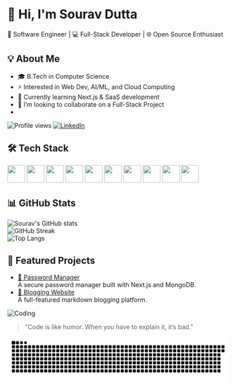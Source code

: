 # 👋 Hi, I'm Sourav Dutta  
🚀 Software Engineer | 💻 Full-Stack Developer | 🌐 Open Source Enthusiast


## 💡 About Me  
- 🎓 B.Tech in Computer Science  
- ⚡ Interested in Web Dev, AI/ML, and Cloud Computing  
- 🌱 Currently learning Next.js & SaaS development
- 👯 I’m looking to collaborate on a Full-Stack Project
- 
![Profile views](https://komarev.com/ghpvc/?username=Souravdutta09&color=blue)
[![LinkedIn](https://img.shields.io/badge/LinkedIn-Connect-blue?logo=linkedin)](https://linkedin.com/in/sourav-dutta-195934237)


## 🛠️ Tech Stack  

<p align="left">
  <img src="https://cdn.jsdelivr.net/gh/devicons/devicon/icons/javascript/javascript-original.svg" width="40" height="40"/>
  <img src="https://cdn.jsdelivr.net/gh/devicons/devicon/icons/python/python-original.svg" width="40" height="40"/>
  <img src="https://cdn.jsdelivr.net/gh/devicons/devicon/icons/java/java-original.svg" width="40" height="40"/>
  <img src="https://cdn.jsdelivr.net/gh/devicons/devicon/icons/react/react-original.svg" width="40" height="40"/>
  <img src="https://cdn.jsdelivr.net/gh/devicons/devicon/icons/nextjs/nextjs-original.svg" width="40" height="40"/>
  <img src="https://cdn.jsdelivr.net/gh/devicons/devicon/icons/nodejs/nodejs-original.svg" width="40" height="40"/>
  <img src="https://cdn.jsdelivr.net/gh/devicons/devicon/icons/mongodb/mongodb-original.svg" width="40" height="40"/>
  <img src="https://cdn.jsdelivr.net/gh/devicons/devicon/icons/mysql/mysql-original.svg" width="40" height="40"/>
  <img src="https://cdn.jsdelivr.net/gh/devicons/devicon/icons/git/git-original.svg" width="40" height="40"/>
  <img src="https://cdn.jsdelivr.net/gh/devicons/devicon/icons/github/github-original.svg" width="40" height="40"/>
</p>

## 📊 GitHub Stats  
![Sourav's GitHub stats](https://github-readme-stats.vercel.app/api?username=Souravdutta09&show_icons=true&theme=radical)  
![GitHub Streak](https://github-readme-streak-stats.herokuapp.com/?user=Souravdutta09&theme=radical)  
![Top Langs](https://github-readme-stats.vercel.app/api/top-langs/?username=Souravdutta09&layout=compact&theme=radical)

## 🚀 Featured Projects  
- [🔐 Password Manager](https://github.com/yourusername/password-manager)  
  A secure password manager built with Next.js and MongoDB.  
- [📝 Blogging Website](https://github.com/yourusername/blog-site)  
  A full-featured markdown blogging platform.  


![Coding](https://i.imgur.com/A6bWGFl.gif)  
> "Code is like humor. When you have to explain it, it’s bad."

<picture>
  <source media="(prefers-color-scheme: dark)" srcset="https://raw.githubusercontent.com/Souravdutta09/Souravdutta09/output/github-contribution-grid-snake-dark.svg">
  <source media="(prefers-color-scheme: light)" srcset="https://raw.githubusercontent.com/Souravdutta09/Souravdutta09/output/github-contribution-grid-snake.svg">
  <img alt="github contribution grid snake animation" src="https://raw.githubusercontent.com/Souravdutta09/Souravdutta09/output/github-contribution-grid-snake.svg">
</picture>



<!--
**Souravdutta09/Souravdutta09** is a ✨ _special_ ✨ repository because its `README.md` (this file) appears on your GitHub profile.

Here are some ideas to get you started:

- 🔭 I’m currently working on ...
- 🌱 I’m currently learning ...
- 👯 I’m looking to collaborate on ...
- 🤔 I’m looking for help with ...
- 💬 Ask me about ...
- 📫 How to reach me: ...
- 😄 Pronouns: ...
- ⚡ Fun fact: ...
-->
